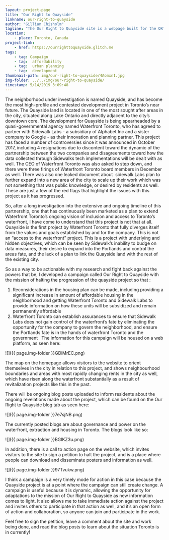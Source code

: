 ```yaml
---
layout: project-page
title: "Our Right to Quayside"
linkname: our-right-to-quayside
author: "Gillian Chisholm"
tagline: "The Our Right to Quayside site is a webpage built for the ORTQ campaign to address the incompetencies of the Quayside development in Toronto. "
location:
    - place: Toronto, Canada
project-link:
    - href: https://ourrighttoquayside.glitch.me
tags:
    - tag: Campaign
    - tag:  affordability
    - tag:  urban planning
    - tag:  development
thumbnail-path: img/our-right-to-quayside/4AomxnI.jpg
img-folder: ../../img/our-right-to-quayside/
timestamp: 5/14/2019 3:09:48
---
```

The neighborhood under investigation is named Quayside, and has become the most high-profile and contested development project in Toronto’s near future. The Quayside land is located in one of the most sought after areas in the city, situated along Lake Ontario and directly adjacent to the city’s downtown core. The development for Quayside is being spearheaded by a quasi-governmental agency named Waterfront Toronto, who has agreed to partner with Sidewalk Labs - a subsidiary of Alphabet Inc and a sister company to Google - as their innovation and planning partner. This project has faced a number of controversies since it was announced in October 2017, including 4 resignations due to discontent toward the dynamic of the partnership between the two companies and disagreements toward how the data collected through Sidewalks tech implementations will be dealt with as well. The CEO of Waterfront Toronto was also asked to step down, and there were three firings of Waterfront Toronto board members in December as well. There was also one leaked document about  sidewalk Labs plan to further expand into a new area of the city to scale up their work which was not something that was public knowledge, or desired by residents as well. These are just a few of the red flags that highlight the issues with this project as it has progressed. 

So, after a long investigation into the extensive and ongoing timeline of this partnership, one that has continuously been marketed as a plan to extend Waterfront Toronto’s ongoing vision of inclusion and access to Toronto’s waterfront, I have come to understand that this project is not that at all. Quayside is the first project by Waterfront Toronto that fully diverges itself from the values and goals established by and for the company. This is not an “access to the waterfront” project. This is a project with underlying and hidden objectives, which can be seen by Sidewalk’s inability to budge on data measures, their desire to expand into the Portlands and control the areas fate, and the lack of a plan to link the Quayside land with the rest of the existing city. 

So as a way to be actionable with my research and fight back against the powers that be, I developed a campaign called Our Right to Quayside with the mission of halting the progression of the quayside project so that :
1. Reconsiderations in the housing plan can be made, including providing a significant increase in amount of affordable housing in the neighborhood and getting Waterfront Toronto and Sidewalk Labs to provide information on how these units will be subsidized and remain permanently affordable  
2. Waterfront Toronto can establish assurances to ensure that Sidewalk Labs does not gain control of the waterfront’s fate by eliminating the opportunity for the company to govern the neighborhood, and ensure the Portlands fate is in the hands of waterfront Toronto and the government  
The information for this campaign will be housed on a web platform, as seen here:

![]({{ page.img-folder }}GDiMrEC.png)

The map on the homepage allows visitors to the website to orient themselves in the city in relation to this project, and shows neighbourhood boundaries and areas with most rapidly changing rents in the city as well, which have risen along the waterfront substantially as a result of revitalization projects like this in the past. 

There will be ongoing blog posts uploaded to inform residents about the ongoing revelations made about the project, which can be found on the Our Right to Quayside blog tab as seen here:

![]({{ page.img-folder }}7e7sjNB.png)

The currently posted blogs are about governance and power on the waterfront, extraction and housing in Toronto. The blogs look like so:

![]({{ page.img-folder }}BGlKZ3u.png)

In addition, there is a call to action page on the website, which invites visitors to the site to sign a petition to halt the project, and is a place where people can download and disseminate posters and information as well.

![]({{ page.img-folder }}97Tvukw.png)

I think a campaign is a very timely mode for action in this case because the Quayside project is at a point where the campaign can still create change. A campaign is useful because it is dynamic, allowing the opportunity for adaptations to the mission of Our Right to Quayside as new information comes to light. It also allows me to take immediate action against the project and invites others to participate in that action as well, and it’s an open form of action and collaboration, so anyone can join and participate in the work.

Feel free to sign the petition, leave a comment about the site and work being done, and read the blog posts to learn about the situation Toronto is in currently! 